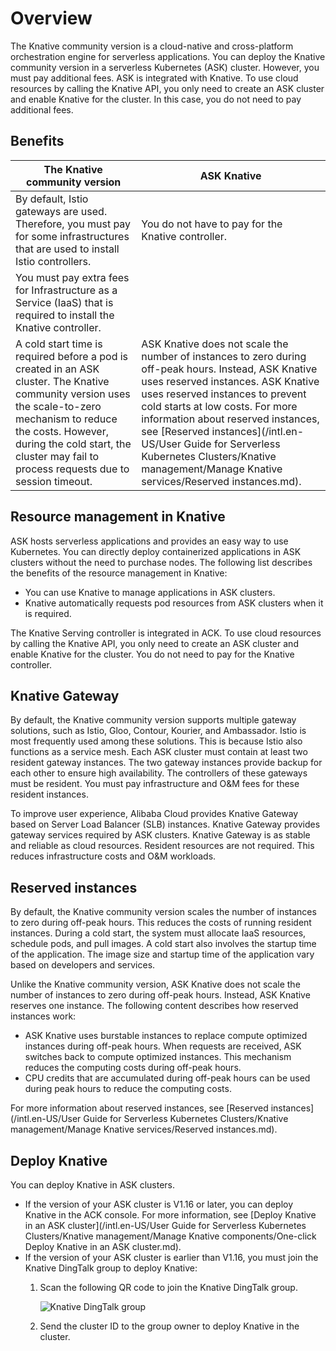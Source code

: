 # Overview

The Knative community version is a cloud-native and cross-platform orchestration engine for serverless applications. You can deploy the Knative community version in a serverless Kubernetes \(ASK\) cluster. However, you must pay additional fees. ASK is integrated with Knative. To use cloud resources by calling the Knative API, you only need to create an ASK cluster and enable Knative for the cluster. In this case, you do not need to pay additional fees.

## Benefits

|The Knative community version|ASK Knative|
|-----------------------------|-----------|
|By default, Istio gateways are used. Therefore, you must pay for some infrastructures that are used to install Istio controllers.|You do not have to pay for the Knative controller.|
|You must pay extra fees for Infrastructure as a Service \(IaaS\) that is required to install the Knative controller.|
|A cold start time is required before a pod is created in an ASK cluster. The Knative community version uses the scale-to-zero mechanism to reduce the costs. However, during the cold start, the cluster may fail to process requests due to session timeout.|ASK Knative does not scale the number of instances to zero during off-peak hours. Instead, ASK Knative uses reserved instances. ASK Knative uses reserved instances to prevent cold starts at low costs. For more information about reserved instances, see [Reserved instances](/intl.en-US/User Guide for Serverless Kubernetes Clusters/Knative management/Manage Knative services/Reserved instances.md).|

## Resource management in Knative

ASK hosts serverless applications and provides an easy way to use Kubernetes. You can directly deploy containerized applications in ASK clusters without the need to purchase nodes. The following list describes the benefits of the resource management in Knative:

-   You can use Knative to manage applications in ASK clusters.
-   Knative automatically requests pod resources from ASK clusters when it is required.

The Knative Serving controller is integrated in ACK. To use cloud resources by calling the Knative API, you only need to create an ASK cluster and enable Knative for the cluster. You do not need to pay for the Knative controller.

## Knative Gateway

By default, the Knative community version supports multiple gateway solutions, such as Istio, Gloo, Contour, Kourier, and Ambassador. Istio is most frequently used among these solutions. This is because Istio also functions as a service mesh. Each ASK cluster must contain at least two resident gateway instances. The two gateway instances provide backup for each other to ensure high availability. The controllers of these gateways must be resident. You must pay infrastructure and O&M fees for these resident instances.

To improve user experience, Alibaba Cloud provides Knative Gateway based on Server Load Balancer \(SLB\) instances. Knative Gateway provides gateway services required by ASK clusters. Knative Gateway is as stable and reliable as cloud resources. Resident resources are not required. This reduces infrastructure costs and O&M workloads.

## Reserved instances

By default, the Knative community version scales the number of instances to zero during off-peak hours. This reduces the costs of running resident instances. During a cold start, the system must allocate IaaS resources, schedule pods, and pull images. A cold start also involves the startup time of the application. The image size and startup time of the application vary based on developers and services.

Unlike the Knative community version, ASK Knative does not scale the number of instances to zero during off-peak hours. Instead, ASK Knative reserves one instance. The following content describes how reserved instances work:

-   ASK Knative uses burstable instances to replace compute optimized instances during off-peak hours. When requests are received, ASK switches back to compute optimized instances. This mechanism reduces the computing costs during off-peak hours.
-   CPU credits that are accumulated during off-peak hours can be used during peak hours to reduce the computing costs.

For more information about reserved instances, see [Reserved instances](/intl.en-US/User Guide for Serverless Kubernetes Clusters/Knative management/Manage Knative services/Reserved instances.md).

## Deploy Knative

You can deploy Knative in ASK clusters.

-   If the version of your ASK cluster is V1.16 or later, you can deploy Knative in the ACK console. For more information, see [Deploy Knative in an ASK cluster](/intl.en-US/User Guide for Serverless Kubernetes Clusters/Knative management/Manage Knative components/One-click Deploy Knative in an ASK cluster.md).
-   If the version of your ASK cluster is earlier than V1.16, you must join the Knative DingTalk group to deploy Knative:
    1.  Scan the following QR code to join the Knative DingTalk group.

        ![Knative DingTalk group](../images/p135061.png)

    2.  Send the cluster ID to the group owner to deploy Knative in the cluster.

